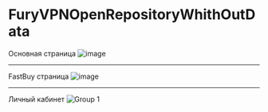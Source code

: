 # FuryVPNOpenRepositoryWhithOutData
Основная страница
![image](https://github.com/whatisloveg/FuryVPN2/assets/95077912/9c91dff0-e5c6-4c7d-a490-302c12ee2a36)

____________________________________________________________________________________________________
FastBuy страница
![image](https://github.com/whatisloveg/FuryVPN2/assets/95077912/5ac911ab-0e2f-4695-a3d1-7821858c269f)
____________________________________________________________________________________________________

Личный кабинет
![Group 1](https://github.com/whatisloveg/FuryVPN2/assets/95077912/c3e794e5-060a-4eb0-8d84-124e3178ba31)
